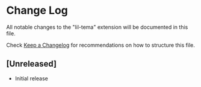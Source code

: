 # Change Log

All notable changes to the "lil-tema" extension will be documented in this file.

Check [Keep a Changelog](http://keepachangelog.com/) for recommendations on how to structure this file.

## [Unreleased]

- Initial release
